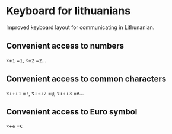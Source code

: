 # Keyboard for lithuanians

Improved keyboard layout for communicating in Lithunanian.

## Convenient access to numbers
`⌥`+`1` =`1`, `⌥`+`2` =`2`...

## Convenient access to common characters
`⌥`+`⇧`+`1` =`!`, `⌥`+`⇧`+`2` =`@`, `⌥`+`⇧`+`3` =`#`...

## Convenient access to Euro symbol
`⌥`+`e` =`€`

